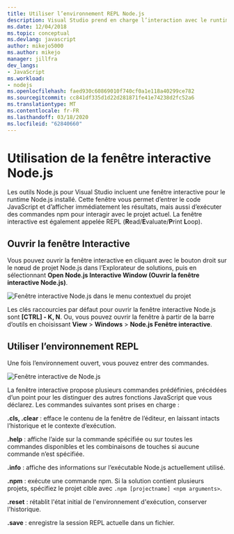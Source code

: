 ```yaml
---
title: Utiliser l’environnement REPL Node.js
description: Visual Studio prend en charge l’interaction avec le runtime Node.js
ms.date: 12/04/2018
ms.topic: conceptual
ms.devlang: javascript
author: mikejo5000
ms.author: mikejo
manager: jillfra
dev_langs:
- JavaScript
ms.workload:
- nodejs
ms.openlocfilehash: faed930c60869010f740cf0a1e118a40299ce782
ms.sourcegitcommit: cc841df335d1d22d281871fe41e74238d2fc52a6
ms.translationtype: MT
ms.contentlocale: fr-FR
ms.lasthandoff: 03/18/2020
ms.locfileid: "62840660"
---
```

# <a name="work-with-the-nodejs-interactive-window"></a>Utilisation de la fenêtre interactive Node.js

Les outils Node.js pour Visual Studio incluent une fenêtre interactive pour le runtime Node.js installé. Cette fenêtre vous permet d’entrer le code JavaScript et d’afficher immédiatement les résultats, mais aussi d’exécuter des commandes npm pour interagir avec le projet actuel. La fenêtre interactive est également appelée REPL (**R**ead/**E**valuate/**P**rint **L**oop).

## <a name="open-the-interactive-window"></a>Ouvrir la fenêtre Interactive

Vous pouvez ouvrir la fenêtre interactive en cliquant avec le bouton droit sur le nœud de projet Node.js dans l’Explorateur de solutions, puis en sélectionnant **Open Node.js Interactive Window (Ouvrir la fenêtre interactive Node.js)**.

![Fenêtre interactive Node.js dans le menu contextuel du projet](../javascript/media/interactivewindow-open-from-project.png)

Les clés raccourcies par défaut pour ouvrir la fenêtre interactive Node.js sont **[CTRL] - K, N**. Ou, vous pouvez ouvrir la fenêtre à partir de la barre d’outils en choisissant **View** > **Windows** > **Node.js Fenêtre interactive**.

## <a name="use-the-repl"></a>Utiliser l’environnement REPL

Une fois l’environnement ouvert, vous pouvez entrer des commandes.

![Fenêtre interactive de Node.js](../javascript/media/interactivewindow.png)

La fenêtre interactive propose plusieurs commandes prédéfinies, précédées d’un point pour les distinguer des autres fonctions JavaScript que vous déclarez. Les commandes suivantes sont prises en charge :

**.cls, .clear** : efface le contenu de la fenêtre de l’éditeur, en laissant intacts l’historique et le contexte d’exécution.

**.help** : affiche l’aide sur la commande spécifiée ou sur toutes les commandes disponibles et les combinaisons de touches si aucune commande n’est spécifiée.

**.info** : affiche des informations sur l’exécutable Node.js actuellement utilisé.

**.npm** : exécute une commande npm. Si la solution contient plusieurs projets, spécifiez le projet cible avec `.npm [projectname] <npm arguments>`.

**.reset** : rétablit l'état initial de l'environnement d'exécution, conserver l'historique.

**.save** : enregistre la session REPL actuelle dans un fichier.